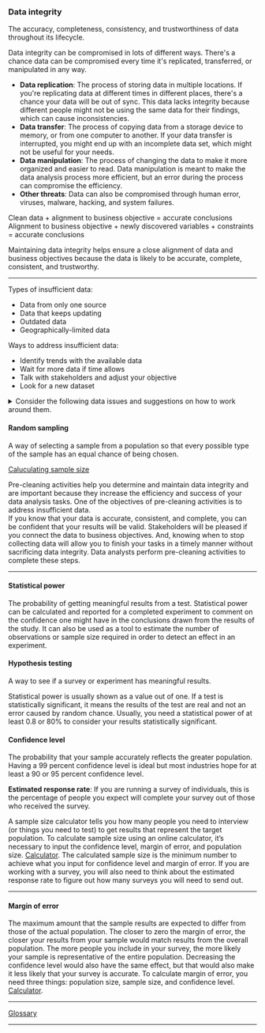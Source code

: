 ### Data integrity
The accuracy, completeness, consistency, and trustworthiness of data throughout its lifecycle.

Data integrity can be compromised in lots of different ways. There's a chance data can be compromised every time it's replicated, transferred, or manipulated in any way.
- **Data replication**: The process of storing data in multiple locations. If you're replicating data at different times in different places, there's a chance your data will be out of sync. This data lacks integrity because different people might not be using the same data for their findings, which can cause inconsistencies.
- **Data transfer**: The process of copying data from a storage device to memory, or from one computer to another. If your data transfer is interrupted, you might end up with an incomplete data set, which might not be useful for your needs.
- **Data manipulation**: The process of changing the data to make it more organized and easier to read. Data manipulation is meant to make the data analysis process more efficient, but an error during the process can compromise the efficiency.
- **Other threats**: Data can also be compromised through human error, viruses, malware, hacking, and system failures.

Clean data + alignment to business objective = accurate conclusions <br>
Alignment to business objective + newly discovered variables + constraints = accurate conclusions 

Maintaining data integrity helps ensure a close alignment of data and business objectives because the data is likely to be accurate, complete, consistent, and trustworthy.

---

Types of insufficient data:
- Data from only one source
- Data that keeps updating
- Outdated data
- Geographically-limited data

Ways to address insufficient data:
- Identify trends with the available data
- Wait for more data if time allows
- Talk with stakeholders and adjust your objective
- Look for a new dataset

<details><summary>Consider the following data issues and suggestions on how to work around them.</summary>
  <h5>Data issue 1: no data</h5><ul><li>Gather the data on a small scale to perform a preliminary analysis and then request additional time to complete the analysis after you have collected more data. </li><li>If there isn’t time to collect data, perform the analysis using proxy data from other datasets. This is the most common workaround.</li></ul>
  
  <h5>Data issue 2: too little data</h5><ul><li>Do the analysis using proxy data along with actual data.</li><li>Adjust your analysis to align with the data you already have.</li></ul>

  <h5>Data issue 3: wrong data, including data with errors</h5><ul><li>If you have the wrong data because requirements were misunderstood, communicate the requirements again.</li><li>Identify errors in the data and, if possible, correct them at the source by looking for a pattern in the errors.</li><li>If you can’t correct data errors yourself, you can ignore the wrong data and go ahead with the analysis if your sample size is still large enough and ignoring the data won’t cause systematic bias. </li></ul>
  
![image](https://user-images.githubusercontent.com/74421758/147212712-c7f0263e-c40a-4cdb-b290-8adc2ec3499a.png)
  
</details>

#### Random sampling
A way of selecting a sample from a population so that every possible type of the sample has an equal chance of being chosen.

[Caluculating sample size](https://drive.google.com/file/d/1D_yQ1ph_I4F7D-5nVwx5iJ9YmbcO7-cC/view?usp=sharing)

Pre-cleaning activities help you determine and maintain data integrity and are important because they increase the efficiency and success of your data analysis tasks. One of the objectives of pre-cleaning activities is to address insufficient data. <br> If you know that your data is accurate, consistent, and complete, you can be confident that your results will be valid. Stakeholders will be pleased if you connect the data to business objectives. And, knowing when to stop collecting data will allow you to finish your tasks in a timely manner without sacrificing data integrity. Data analysts perform pre-cleaning activities to complete these steps.

---

#### Statistical power
The probability of getting meaningful results from a test. Statistical power can be calculated and reported for a completed experiment to comment on the confidence one might have in the conclusions drawn from the results of the study. It can also be used as a tool to estimate the number of observations or sample size required in order to detect an effect in an experiment.

#### Hypothesis testing
A way to see if a survey or experiment has meaningful results. 

Statistical power is usually shown as a value out of one. If a test is statistically significant, it means the results of the test are real and not an error caused by random chance. Usually, you need a statistical power of at least 0.8 or 80% to consider your results statistically significant.

#### Confidence level
The probability that your sample accurately reflects the greater population. Having a 99 percent confidence level is ideal but most industries hope for at least a 90 or 95 percent confidence level.

**Estimated response rate**: If you are running a survey of individuals, this is the percentage of people you expect will complete your survey out of those who received the survey.

A sample size calculator tells you how many people you need to interview (or things you need to test) to get results that represent the target population. To calculate sample size using an online calculator, it’s necessary to input the confidence level, margin of error, and population size. [Calculator](https://docs.google.com/spreadsheets/d/1kBTvnpH2qOLJx4XWjUG1v-GF4LPmOhequy_9VRyslJ8/template/preview). The calculated sample size is the minimum number to achieve what you input for confidence level and margin of error. If you are working with a survey, you will also need to think about the estimated response rate to figure out how many surveys you will need to send out.

---

#### Margin of error
The maximum amount that the sample results are expected to differ from those of the actual population. The closer to zero the margin of error, the closer your results from your sample would match results from the overall population. The more people you include in your survey, the more likely your sample is representative of the entire population. Decreasing the confidence level would also have the same effect, but that would also make it less likely that your survey is accurate. To calculate margin of error, you need three things: population size, sample size, and confidence level. [Calculator](https://docs.google.com/spreadsheets/d/1gdhfyA3_vMnQ1cDaGSCshXd5ezLtVPfLhxc9STGq6B8/template/preview).

---

[Glossary](https://docs.google.com/document/d/1Ij-diqvlxXx7_GEA1pCovuars8d67iOWSFccrp3Vgv4/template/preview?resourcekey=0-ckHhfy9jV7IWpzJ7k5h20A)

---
